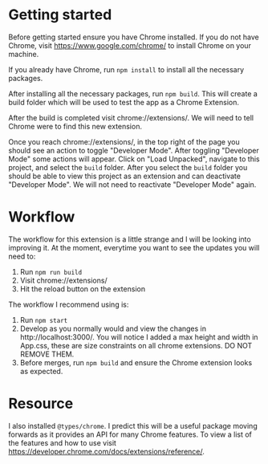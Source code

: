 # Getting started

Before getting started ensure you have Chrome installed. If you do not have Chrome, visit https://www.google.com/chrome/ to install Chrome on your machine.

If you already have Chrome, run `npm install` to install all the necessary packages.

After installing all the necessary packages, run `npm build`. This will create a build folder which will be used to test the app as a Chrome Extension.

After the build is completed visit chrome://extensions/. We will need to tell Chrome were to find this new extension.

Once you reach chrome://extensions/, in the top right of the page you should see an action to toggle "Developer Mode". After toggling "Developer Mode" some actions will appear. Click on "Load Unpacked", navigate to this project, and select the `build` folder. After you select the `build` folder you should be able to view this project as an extension and can deactivate "Developer Mode". We will not need to reactivate "Developer Mode" again.

# Workflow

The workflow for this extension is a little strange and I will be looking into improving it. At the moment, everytime you want to see the updates you will need to:

1. Run `npm run build`
2. Visit chrome://extensions/
3. Hit the reload button on the extension

The workflow I recommend using is:

1. Run `npm start`
2. Develop as you normally would and view the changes in http://localhost:3000/. You will notice I added a max height and width in App.css, these are size constraints on all chrome extensions. DO NOT REMOVE THEM.
3. Before merges, run `npm build` and ensure the Chrome extension looks as expected.

# Resource

I also installed `@types/chrome`. I predict this will be a useful package moving forwards as it provides an API for many Chrome features. To view a list of the features and how to use visit https://developer.chrome.com/docs/extensions/reference/.
